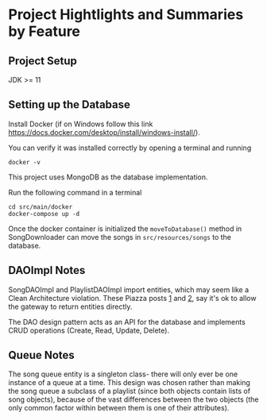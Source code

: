 # Project Hightlights and Summaries by Feature

## Project Setup
JDK >= 11

## Setting up the Database
Install Docker (if on Windows follow this link https://docs.docker.com/desktop/install/windows-install/). 

You can verify it was installed correctly by opening a terminal and running

```docker -v```

This project uses MongoDB as the database implementation.

Run the following command in a terminal

```
cd src/main/docker
docker-compose up -d
```

Once the docker container is initialized the `moveToDatabase()` method in SongDownloader can move the songs in `src/resources/songs` to the database.

## DAOImpl Notes
SongDAOImpl and PlaylistDAOImpl import entities, which may seem like a Clean Architecture violation. These Piazza posts [1](https://piazza.com/class/l5v1b8gfz6b60m/post/557) and [2](https://piazza.com/class/l5v1b8gfz6b60m/post/320), say it's ok
to allow the gateway to return entities directly.

The DAO design pattern acts as an API for the database and implements CRUD operations (Create, Read, Update, Delete).

## Queue Notes
The song queue entity is a singleton class- there will only ever be one instance of a queue at a time. This design was chosen rather than making the song queue a subclass of a playlist (since both objects contain lists of song objects), because of the vast differences between the two objects (the only common factor within between them is one of their attributes).
